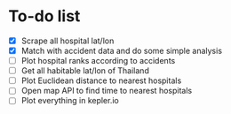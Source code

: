# To-do list

- [x] Scrape all hospital lat/lon
- [x] Match with accident data and do some simple analysis
- [ ] Plot hospital ranks according to accidents
- [ ] Get all habitable lat/lon of Thailand
- [ ] Plot Euclidean distance to nearest hospitals
- [ ] Open map API to find time to nearest hospitals
- [ ] Plot everything in kepler.io
